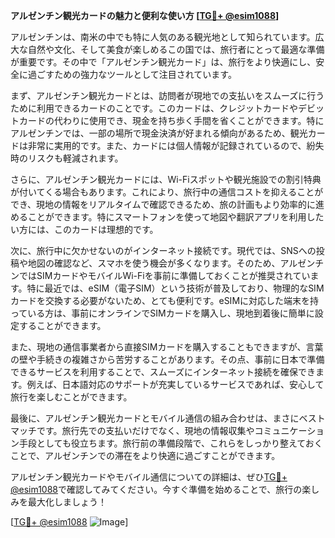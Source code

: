 **アルゼンチン観光カードの魅力と便利な使い方 [[TG💪+ @esim1088](https://t.me/s/esim1088)]**

アルゼンチンは、南米の中でも特に人気のある観光地として知られています。広大な自然や文化、そして美食が楽しめるこの国では、旅行者にとって最適な準備が重要です。その中で「アルゼンチン観光カード」は、旅行をより快適にし、安全に過ごすための強力なツールとして注目されています。

まず、アルゼンチン観光カードとは、訪問者が現地での支払いをスムーズに行うために利用できるカードのことです。このカードは、クレジットカードやデビットカードの代わりに使用でき、現金を持ち歩く手間を省くことができます。特にアルゼンチンでは、一部の場所で現金決済が好まれる傾向があるため、観光カードは非常に実用的です。また、カードには個人情報が記録されているので、紛失時のリスクも軽減されます。

さらに、アルゼンチン観光カードには、Wi-Fiスポットや観光施設での割引特典が付いてくる場合もあります。これにより、旅行中の通信コストを抑えることができ、現地の情報をリアルタイムで確認できるため、旅の計画もより効率的に進めることができます。特にスマートフォンを使って地図や翻訳アプリを利用したい方には、このカードは理想的です。

次に、旅行中に欠かせないのがインターネット接続です。現代では、SNSへの投稿や地図の確認など、スマホを使う機会が多くなります。そのため、アルゼンチンではSIMカードやモバイルWi-Fiを事前に準備しておくことが推奨されています。特に最近では、eSIM（電子SIM）という技術が普及しており、物理的なSIMカードを交換する必要がないため、とても便利です。eSIMに対応した端末を持っている方は、事前にオンラインでSIMカードを購入し、現地到着後に簡単に設定することができます。

また、現地の通信事業者から直接SIMカードを購入することもできますが、言葉の壁や手続きの複雑さから苦労することがあります。その点、事前に日本で準備できるサービスを利用することで、スムーズにインターネット接続を確保できます。例えば、日本語対応のサポートが充実しているサービスであれば、安心して旅行を楽しむことができます。

最後に、アルゼンチン観光カードとモバイル通信の組み合わせは、まさにベストマッチです。旅行先での支払いだけでなく、現地の情報収集やコミュニケーション手段としても役立ちます。旅行前の準備段階で、これらをしっかり整えておくことで、アルゼンチンでの滞在をより快適に過ごすことができます。

アルゼンチン観光カードやモバイル通信についての詳細は、ぜひ[TG💪+ @esim1088](https://t.me/s/esim1088)で確認してみてください。今すぐ準備を始めることで、旅行の楽しみを最大化しましょう！

[[TG💪+ @esim1088](https://t.me/s/esim1088) ![Image](https://i.postimg.cc/Y0z9fWf4/image.png)]